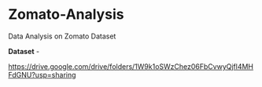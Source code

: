 # Zomato-Analysis
Data Analysis on Zomato Dataset

**Dataset** - 

https://drive.google.com/drive/folders/1W9k1oSWzChez06FbCvwyQjfl4MHFdGNU?usp=sharing
